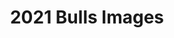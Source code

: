---
title: 2021 Bulls Images
resources:
- lot: '43'
  name: 43
  src: 0175_IMG_9687.jpg
  tag: '0175'
  title: 'Lot 43: Loosli Silver 0175'
- lot: '11'
  name: 11
  src: 075_IMG_9836.jpg
  tag: '075'
  title: 'Lot 11: Loosli Frontlines 075'
- lot: '9'
  name: 9
  src: 041_IMG_0410.jpg
  tag: '041'
  title: 'Lot 9: Loosli Fullback 041'
- lot: '38'
  name: 38
  src: 0114_IMG_0120.jpg
  tag: '0114'
  title: 'Lot 38: Loosli Defender 0114'
- lot: '12'
  name: 12
  src: 052_IMG_9755.jpg
  tag: '052'
  title: 'Lot 12: Loosli Silver 052'
- lot: '77'
  name: 77
  src: 0124_IMG_9716.jpg
  tag: '0124'
  title: 'Lot 77: Loosli Triad 0124'
- lot: '3'
  name: 3
  src: 038_IMG_9856.jpg
  tag: 038
  title: 'Lot 3: Loosli Merlin 038'
- lot: '30'
  name: 30
  src: 0100_IMG_0057.jpg
  tag: '0100'
  title: 'Lot 30: Loosli Bourne 0100'
- lot: '18'
  name: 18
  src: 0138_IMG_9587.jpg
  tag: 0138
  title: 'Lot 18: Loosli Triad 0138'
- lot: '101'
  name: 101
  src: 010_IMG_0026.jpg
  tag: '010'
  title: 'Lot 101: Loosli Stillwater 0108'
- lot: '59'
  name: 59
  src: 035_IMG_9600.jpg
  tag: '035'
  title: 'Lot 59: Loosli Stillwater 035'
- lot: '6'
  name: 6
  src: 005_IMG_0635.jpg
  tag: '005'
  title: 'Lot 6: Loosli Silver 005'
- lot: '49'
  name: 49
  src: 048_IMG_0295.jpg
  tag: 048
  title: 'Lot 49: Loosli Fortune 048'
- lot: '115'
  name: 115
  src: 018_IMG_9391.jpg
  tag: 018
  title: 'Lot 115: Loosli Triad 0188'
- lot: '81'
  name: 81
  src: 0177_IMG_0208.jpg
  tag: '0177'
  title: 'Lot 81: Loosli Top Line 0177'
- lot: '31'
  name: 31
  src: 022_IMG_0659.jpg
  tag: '022'
  title: 'Lot 31: Loosli Franchise 022'
- lot: '25'
  name: 25
  src: 034_IMG_9893_1.jpg
  tag: '034'
  title: 'Lot 25: Loosli Merlin 034'
- lot: '67'
  name: 67
  src: 074_IMG_0134.jpg
  tag: '074'
  title: 'Lot 67: Loosli Stillwater 074'
- lot: '108'
  name: 108
  src: 014_IMG_9697.jpg
  tag: '014'
  title: 'Lot 108: Loosli Fortune 0143'
- lot: '14'
  name: 14
  src: 0184_IMG_0327.jpg
  tag: 0184
  title: 'Lot 14: Loosli Triad 0184'
- lot: '26'
  name: 26
  src: 047_IMG_9327.jpg
  tag: '047'
  title: 'Lot 26: Loosli 804 047'
- lot: '10'
  name: 10
  src: 062_IMG_0500.jpg
  tag: '062'
  title: 'Lot 10: Loosli Fullback 062'
- lot: '35'
  name: 35
  src: 081_IMG_0418.jpg
  tag: 081
  title: 'Lot 35: Loosli Bourne 702-081'
- lot: '24'
  name: 24
  src: 073_IMG_0457.jpg
  tag: '073'
  title: 'Lot 24: Loosli Fullback 073'
- lot: '36'
  name: 36
  src: 060_IMG_9461.jpg
  tag: '060'
  title: 'Lot 36: Loosli Stillwater 060'
- lot: '109'
  name: 109
  src: 017_IMG_0859.jpg
  tag: '017'
  title: 'Lot 109: Loosli Fortune 0173'
- lot: '15'
  name: 15
  src: 063_IMG_0092.jpg
  tag: '063'
  title: 'Lot 15: Loosli Silver 063'
- lot: '100'
  name: 100
  src: 012_IMG_0278.jpg
  tag: '012'
  title: 'Lot 100: Loosli Silver 0122'
- lot: '111'
  name: 111
  src: 019_IMG_9943.jpg
  tag: 019
  title: 'Lot 111: Loosli Top Line 0190'
- lot: '97'
  name: 97
  src: 011_IMG_9334.jpg
  tag: '011'
  title: 'Lot 97: Loosli Merlin 0115'
- lot: '19'
  name: 19
  src: 008_IMG_9786.jpg
  tag: 008
  title: 'Lot 19: Loosli Stillwater 008'
- lot: '86'
  name: 86
  src: 0162_IMG_0376.jpg
  tag: '0162'
  title: 'Lot 86: Loosli Frontlines 0162'
- lot: '72'
  name: 72
  src: 028_IMG_0813.jpg
  tag: 028
  title: 'Lot 72: Loosli Tremendous 028'
- lot: '51'
  name: 51
  src: 040_IMG_0109.jpg
  tag: '040'
  title: 'Lot 51: Loosli Triad 040'
- lot: '37'
  name: 37
  src: 064_IMG_9502.jpg
  tag: '064'
  title: 'Lot 37: Loosli Riverside 064'
- lot: '104'
  name: 104
  src: 013_IMG_0642.jpg
  tag: '013'
  title: 'Lot 104: Loosli Special Forces 0135'
- lot: '34'
  name: 34
  src: 003_IMG_9801.jpg
  tag: '003'
  title: 'Lot 34: Loosli Top Line 003'
- lot: '40'
  name: 40
  src: 0183_IMG_9421.jpg
  tag: 0183
  title: 'Lot 40: Loosli Fortune 0183'
- lot: '20'
  name: 20
  src: 001_IMG_0578.jpg
  tag: '001'
  title: 'Lot 20: Loosli Triad 001'
- lot: '1'
  name: 1
  src: 030_IMG_0546.jpg
  tag: '030'
  title: 'Lot 1: Loosli Triad 030'
- lot: '103'
  name: 103
  src: 016_IMG_0435_1.jpg
  tag: '016'
  title: 'Lot 103: Loosli Special Forces 0168'
- lot: '17'
  name: 17
  src: 061_IMG_0002.jpg
  tag: '061'
  title: 'Lot 17: Loosli Fortune 061'
- lot: '29'
  name: 29
  src: 080_IMG_9526.jpg
  tag: 080
  title: 'Lot 29: Loosli Stillwater 080'
- lot: '13'
  name: 13
  src: 050_IMG_0603.jpg
  tag: '050'
  title: 'Lot 13: Loosli Bourne 050'
- lot: '54'
  name: 54
  src: 066_IMG_9624.jpg
  tag: '066'
  title: 'Lot 54: Loosli Riverside 066'
- lot: '27'
  name: 27
  src: 042_IMG_9343.jpg
  tag: '042'
  title: 'Lot 27: Loosli Franchise 042'
- lot: '39'
  name: 39
  src: 0137_IMG_0715.jpg
  tag: '0137'
  title: 'Lot 39: Loosli Fortune 0137'
- lot: '7'
  name: 7
  src: 002_IMG_9369.jpg
  tag: '002'
  title: 'Lot 7: Loosli Ultimatum 002'
---